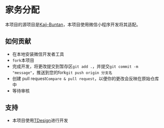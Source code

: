 # 家务分配

本项目的源项目是[Kaji-Buntan](https://github.com/AlixFachin/kaji-buntan)，本项目使用微信小程序开发将其适配。

## 如何贡献

- 在本地安装微信开发者工具
- `fork`本项目
- 完成开发，将更改提交到暂存区`git add .`，并提交`git commit -m "message"`，推送到您的fork`git push origin 分支名`
- 创建 pull request`Compare & pull request`，以便你的更改会反映在原始仓库中
- 等待审核

## 支持

- 本项目使用[TDesign](https://tdesign.tencent.com/miniprogram/overview)进行开发